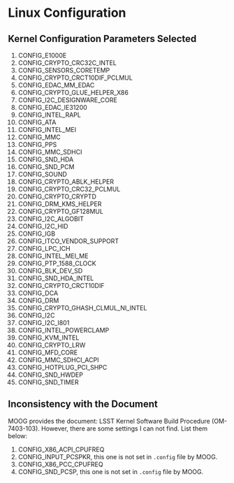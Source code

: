 # Linux Configuration

## Kernel Configuration Parameters Selected

1. CONFIG_E1000E
2. CONFIG_CRYPTO_CRC32C_INTEL
3. CONFIG_SENSORS_CORETEMP
4. CONFIG_CRYPTO_CRCT10DIF_PCLMUL
5. CONFIG_EDAC_MM_EDAC
6. CONFIG_CRYPTO_GLUE_HELPER_X86
7. CONFIG_I2C_DESIGNWARE_CORE
8. CONFIG_EDAC_IE31200
9. CONFIG_INTEL_RAPL
10. CONFIG_ATA
11. CONFIG_INTEL_MEI
12. CONFIG_MMC
13. CONFIG_PPS
14. CONFIG_MMC_SDHCI
15. CONFIG_SND_HDA
16. CONFIG_SND_PCM
17. CONFIG_SOUND
18. CONFIG_CRYPTO_ABLK_HELPER
19. CONFIG_CRYPTO_CRC32_PCLMUL
20. CONFIG_CRYPTO_CRYPTD
21. CONFIG_DRM_KMS_HELPER
22. CONFIG_CRYPTO_GF128MUL
23. CONFIG_I2C_ALGOBIT
24. CONFIG_I2C_HID
25. CONFIG_IGB
26. CONFIG_ITCO_VENDOR_SUPPORT
27. CONFIG_LPC_ICH
28. CONFIG_INTEL_MEI_ME
29. CONFIG_PTP_1588_CLOCK
30. CONFIG_BLK_DEV_SD
31. CONFIG_SND_HDA_INTEL
32. CONFIG_CRYPTO_CRCT10DIF
33. CONFIG_DCA
34. CONFIG_DRM
35. CONFIG_CRYPTO_GHASH_CLMUL_NI_INTEL
36. CONFIG_I2C
37. CONFIG_I2C_I801
38. CONFIG_INTEL_POWERCLAMP
39. CONFIG_KVM_INTEL
40. CONFIG_CRYPTO_LRW
41. CONFIG_MFD_CORE
42. CONFIG_MMC_SDHCI_ACPI
43. CONFIG_HOTPLUG_PCI_SHPC
44. CONFIG_SND_HWDEP
45. CONFIG_SND_TIMER

## Inconsistency with the Document

MOOG provides the document: LSST Kernel Software Build Procedure (OM-7403-103). However, there are some settings I can not find. List them below:

1. CONFIG_X86_ACPI_CPUFREQ
2. CONFIG_INPUT_PCSPKR, this one is not set in `.config` file by MOOG.
3. CONFIG_X86_PCC_CPUFREQ
4. CONFIG_SND_PCSP, this one is not set in `.config` file by MOOG.
